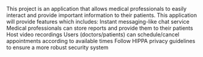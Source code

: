 
This project is an application that allows medical professionals to easily interact and provide important information to their patients. This application will provide features which includes:
  Instant messaging-like chat service
  Medical professionals can store reports and provide them to their patients
  Host video recordings
  Users (doctors/patients) can schedule/cancel appointments according to available times
  Follow HIPPA privacy guidelines to ensure a more robust security system

